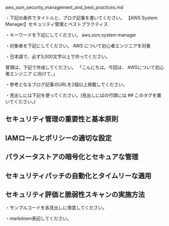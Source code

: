 aws_ssm_security_management_and_best_practices.md

・下記の条件でタイトルと、ブログ記事を書いてください。
【AWS System Manager】セキュリティ管理とベストプラクティス

・キーワードを下記にしてください。
aws,ssm,system manager

・対象者を下記にしてください。
  AWS について初心者エンジニアを対象


・日本語で、必ず3,000文字以上で作ってください。

冒頭は、下記で作成してください。
「こんにちは。今回は、
AWSについて初心者エンジニア
に向けて、」

・参考となるブログ記事のURLを2個以上掲載してください。

・見出しには下記を使ってください。(見出しにはの行頭には ## このタグを置いてください。)
## セキュリティ管理の重要性と基本原則
## IAMロールとポリシーの適切な設定
## パラメータストアの暗号化とセキュアな管理
## セキュリティパッチの自動化とタイムリーな適用
## セキュリティ評価と脆弱性スキャンの実施方法

・サンプルコードを各見出しに用意してください。

・markdown表記してください。

